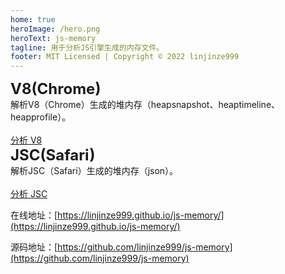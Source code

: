 ```yaml
---
home: true
heroImage: /hero.png
heroText: js-memory
tagline: 用于分析JS引擎生成的内存文件。
footer: MIT Licensed | Copyright © 2022 linjinze999
---
```


<el-row :gutter="20">
<el-col :span="12" class="hero">
<el-card>
<div slot="header">
<span style="font-size: 1.5rem;font-weight: bold;">V8(Chrome)</span>
</div>
<div>
<div>解析V8（Chrome）生成的堆内存（heapsnapshot、heaptimeline、heapprofile）。</div>
<br/>
<a href="./V8/snapshot/statistics" class="nav-link action-button">分析 V8</a>
</div>
</el-card>
</el-col>
<el-col :span="12" class="hero">
<el-card>
<div slot="header">
<span  style="font-size: 1.5rem;font-weight: bold;">JSC(Safari)</span>
</div>
<div>
<div>解析JSC（Safari）生成的堆内存（json）。</div>
<br/>
<a href="./JSC/" class="nav-link action-button">分析 JSC</a>
</div>
</el-card>
</el-col>
</el-row>


在线地址：[https://linjinze999.github.io/js-memory/](https://linjinze999.github.io/js-memory/)

源码地址：[https://github.com/linjinze999/js-memory](https://github.com/linjinze999/js-memory)
